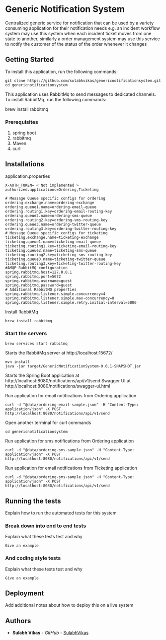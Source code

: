 # Generic Notification System

Centralized generic service for notification that can be used by a variety consuming application for their notification needs e.g. an incident workflow system may use this system when each incident ticket moves from one state to another, similarly a order management system may use this service to notify the customer of the status of the order whenever it changes

## Getting Started

To install this application, run the following commands:

```
git clone https://github.com/sulabhvikas/genericnotificationsystem.git
cd genericnotificationsystem
```

This application uses RabbitMq to send messages to dedicated channels. To install RabbitMq, run the following commands:

brew install rabbitmq

### Prerequisites
1. spring boot
2. rabbitmq
3. Maven
4. curl

## Installations

application.properties

```
X-AUTH_TOKEN= < Not implemented >
authorized.applications=Ordering,Ticketing

# Message Queue specific configs for ordering
ordering.exchange.name=ordering-exchange
ordering.queue1.name=ordering-email-queue
ordering.routing1.key=ordering-email-routing-key
ordering.queue2.name=ordering-sms-queue
ordering.routing2.key=ordering-sms-routing-key
ordering.queue3.name=ordering-twitter-queue
ordering.routing3.key=ordering-twitter-routing-key
# Message Queue specific configs for ticketing
ticketing.exchange.name=ticketing-exchange
ticketing.queue1.name=ticketing-email-queue
ticketing.routing1.key=ticketing-email-routing-key
ticketing.queue2.name=ticketing-sms-queue
ticketing.routing2.key=ticketing-sms-routing-key
ticketing.queue3.name=ticketing-twitter-queue
ticketing.routing3.key=ticketing-twitter-routing-key
#AMQP RabbitMQ configuration 
spring.rabbitmq.host=127.0.0.1
spring.rabbitmq.port=5672
spring.rabbitmq.username=guest
spring.rabbitmq.password=guest
# Additional RabbitMQ properties
spring.rabbitmq.listener.simple.concurrency=4
spring.rabbitmq.listener.simple.max-concurrency=8
spring.rabbitmq.listener.simple.retry.initial-interval=5000
```

Install RabbitMq

```
brew install rabbitmq
```

### Start the servers

```
brew services start rabbitmq
```

Starts the RabbitMq server at http://localhost:15672/

```
mvn install
java -jar target/GenericNotificationSystem-0.0.1-SNAPSHOT.jar
```

Starts the Spring Boot application at http://localhost:8080/notifications/api/v1/send
Swagger UI at http://localhost:8080/notifications/swagger-ui.html 

Run application for email notifications from Ordering application

```
curl -d "@data/ordering-email-sample.json" -H "Content-Type: application/json" -X POST http://localhost:8080/notifications/api/v1/send
```

Open another terminal for curl commands

```
cd genericnotificationsystem
```

Run application for sms notifications from Ordering application

```
curl -d "@data/ordering-sms-sample.json" -H "Content-Type: application/json" -X POST http://localhost:8080/notifications/api/v1/send
```

Run application for email notifications from Ticketing application

```
curl -d "@data/ordering-sms-sample.json" -H "Content-Type: application/json" -X POST http://localhost:8080/notifications/api/v1/send
```

## Running the tests

Explain how to run the automated tests for this system

### Break down into end to end tests

Explain what these tests test and why

```
Give an example
```

### And coding style tests

Explain what these tests test and why

```
Give an example
```

## Deployment

Add additional notes about how to deploy this on a live system

## Authors

* **Sulabh Vikas** - *GitHub* - [SulabhVikas](https://github.com/sulabhvikas)
